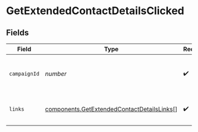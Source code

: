 # GetExtendedContactDetailsClicked


## Fields

| Field                                                                                                | Type                                                                                                 | Required                                                                                             | Description                                                                                          | Example                                                                                              |
| ---------------------------------------------------------------------------------------------------- | ---------------------------------------------------------------------------------------------------- | ---------------------------------------------------------------------------------------------------- | ---------------------------------------------------------------------------------------------------- | ---------------------------------------------------------------------------------------------------- |
| `campaignId`                                                                                         | *number*                                                                                             | :heavy_check_mark:                                                                                   | ID of the campaign which generated the event                                                         | 3                                                                                                    |
| `links`                                                                                              | [components.GetExtendedContactDetailsLinks](../../models/shared/getextendedcontactdetailslinks.md)[] | :heavy_check_mark:                                                                                   | Listing of the clicked links for the campaign                                                        |                                                                                                      |